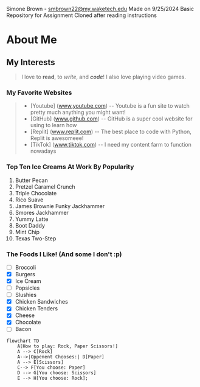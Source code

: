 Simone Brown - smbrown22@my.waketech.edu 
Made on 9/25/2024 
Basic Repository for Assignment 
Cloned after reading instructions 

# **About Me**
## My Interests
> I love to **read**, to _write_, and **_code_**! I also love playing video games. 
### My Favorite Websites 
> * [Youtube] (www.youtube.com) -- Youtube is a fun site to watch pretty much anything you might want! 
> * [GitHub] (www.github.com) -- GitHub is a super cool website for using to learn how 
> * [Replit] (www.replit.com) -- The best place to code with Python, Replit is awesomeee! 
> * [TikTok] (www.tiktok.com) -- I need my content farm to function nowadays 
### Top Ten Ice Creams At Work By Popularity 
1. Butter Pecan
2. Pretzel Caramel Crunch  
3. Triple Chocolate 
4. Rico Suave 
5. James Brownie Funky Jackhammer 
6. Smores Jackhammer 
7. Yummy Latte 
8. Boot Daddy 
9. Mint Chip 
10. Texas Two-Step 
### The Foods I Like! (And some I don't :p)
- [ ] Broccoli 
- [x] Burgers 
- [x] Ice Cream
- [ ] Popsicles
- [ ] Slushies 
- [x] Chicken Sandwiches 
- [x] Chicken Tenders 
- [x] Cheese
- [x] Chocolate 
- [ ] Bacon 

```mermaid 
flowchart TD
    A[How to play: Rock, Paper Scissors!]
    A --> C[Rock]
    A-->|Oppenent Chooses:| D[Paper]
    A --> E[Scissors]
    C--> F[You choose: Paper]
    D --> G[You choose: Scissors]
    E --> H[You choose: Rock]; 

